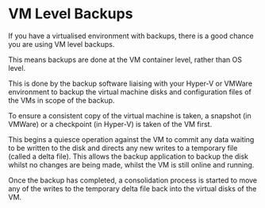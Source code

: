 # VM Level Backups
If you have a virtualised environment with backups, there is a good chance you are using VM level backups.

This means backups are done at the VM container level, rather than OS level.

This is done by the backup software liaising with your Hyper-V or VMWare environment to backup the virtual machine disks and configuration files of the VMs in scope of the backup.

To ensure a consistent copy of the virtual machine is taken, a snapshot (in VMWare) or a checkpoint (in Hyper-V) is taken of the VM first.

This begins a quiesce operation against the VM to commit any data waiting to be written to the disk and directs any new writes to a temporary file (called a delta file). This allows the backup application to backup the disk whilst no changes are being made, whilst the VM is still online and running.

Once the backup has completed, a consolidation process is started to move any of the writes to the temporary delta file back into the virtual disks of the VM.